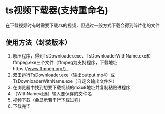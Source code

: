# ts视频下载器(支持重命名)

在下载视频时有时需要下载.ts的视频，但通过一般方式下载会得到碎片化的文件

## 使用方法（封装版本）

1. 解压程序，得到TsDownloader.exe、TsDownloaderWithName.exe和ffmpeg.exe三个文件（ffmpeg为支持程序，下载地址https://www.ffmpeg.org/）
2. 双击运行TsDownloader.exe（输出output.mp4）或TsDownloaderWithName.exe（自定义输出文件名）
3. 在浏览器中找到想要下载视频的m3u8地址并复制粘贴进程序
4. （WithName可选）输入要保存的文件名
5. 视频下载（会显示若干行下载过程）
6. 下载完毕
